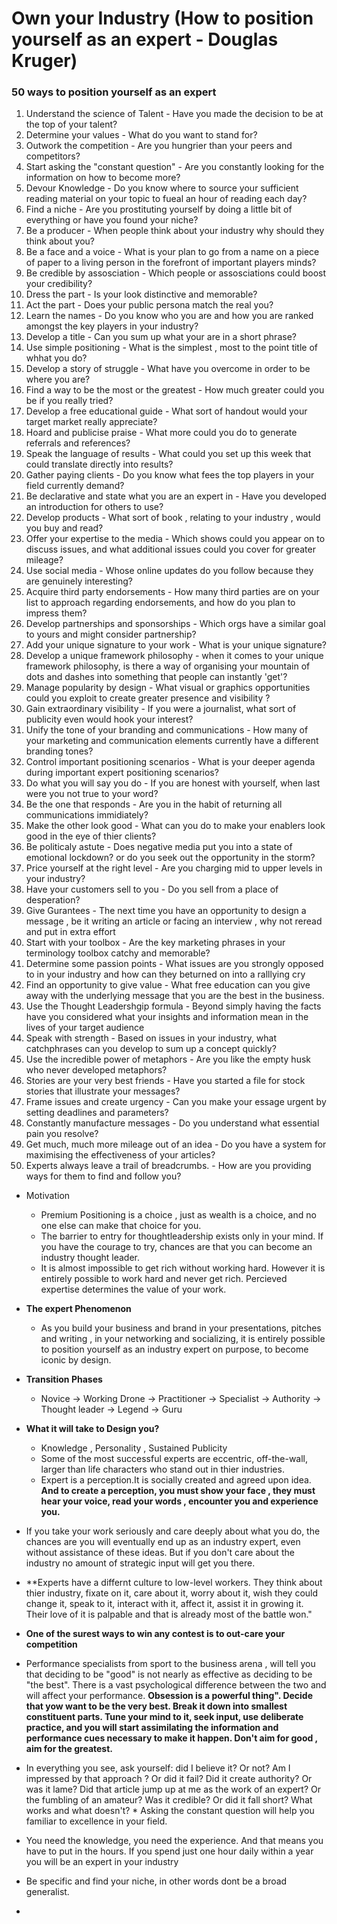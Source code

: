# Own your Industry (How to position yourself as an expert - Douglas Kruger)

### 50 ways to position yourself as an expert 
1. Understand the science of Talent - Have you made the decision to be at the top of your talent?
2. Determine your values - What do you want to stand for?
3. Outwork the competition - Are you hungrier than your peers and competitors?
4. Start asking the "constant question" - Are you constantly looking for the information on how to become more?
5. Devour Knowledge - Do you know where to source your sufficient reading material on your topic to fueal an hour of reading each day?
6. Find a niche - Are you prostituting yourself by doing a little bit of everything or have you found your niche?
7. Be a producer - When people think about your industry why should they think about you?
8. Be a face and a voice - What is your plan to go from a name on a piece of paper to a living person in the forefront of important players minds?
9. Be credible by assosciation - Which people or assosciations could boost your credibility?
10. Dress the part - Is your look distinctive and memorable?
11. Act the part - Does your public persona match the real you?
12. Learn the names - Do you know who you are and how you are ranked amongst the key players in your industry?
13. Develop a title - Can you sum up what your are in a short phrase?
14. Use simple positioning - What is the simplest , most to the point title of whhat you do?
15. Develop a story of struggle - What have you overcome in order to be where you are?
16. Find a way to be the most or the greatest - How much greater could you be if you really tried?
17. Develop a free educational guide - What sort of handout would your target market really appreciate?
18. Hoard and publicise praise - What more could you do to generate referrals and references?
19. Speak the language of results - What could you set up this week that could translate directly into results?
20. Gather paying clients - Do you know what fees the top players in your field currently demand?
21. Be declarative and state what you are an expert in - Have you developed an introduction for others to use?
22. Develop products - What sort of book , relating to your industry , would you buy and read?
23. Offer your expertise to the media - Which shows could you appear on to discuss issues, and what additional issues could you cover for greater mileage?
24. Use social media - Whose online updates do you follow because they are genuinely interesting?
25. Acquire third party endorsements - How many third parties are on your list to approach regarding endorsements, and how do you plan to impress them?
26. Develop partnerships and sponsorships - Which orgs have a similar goal to yours and might consider partnership?
27. Add your unique signature to your work - What is your unique signature?
28. Develop a unique framework philosophy - when it comes to your unique framework philosophy, is there a way of organising your mountain of dots and dashes into something that people can instantly 'get'?
29. Manage popularity by design - What visual or graphics opportunities could you exploit to create greater presence and visibility ?
30. Gain extraordinary visibility - If you were a journalist, what sort of publicity even would hook your interest?
31. Unify the tone of your branding and communications - How many of your marketing and communication elements currently have a different branding tones?
32. Control important positioning scenarios - What is your deeper agenda during important expert positioning scenarios?
33. Do what you will say you do - If you are honest with yourself, when last were you not true to your word?
34. Be the one that responds - Are you in the habit of returning all communications immidiately?
35. Make the other look good - What can you do to make your enablers look good in the eye of thier clients?
36. Be politicaly astute - Does negative media put you into a state of emotional lockdown? or do you seek out the opportunity in the storm?
37. Price yourself at the right level - Are you charging mid to upper levels in your industry? 
38. Have your customers sell to you - Do you sell from a place of desperation? 
39. Give Gurantees - The next time you have an opportunity to design a message , be it writing an article or facing an interview , why not reread and put in extra effort
40. Start with your toolbox - Are the key marketing phrases in your terminology toolbox catchy and memorable?
41. Determine some passion points - What issues are you strongly opposed to in your industry and how can they beturned on into a ralllying cry
42. Find an opportunity to give value - What free education can you give away with the underlying message that you are the best in the business.
43. Use the Thought Leadershgip formula - Beyond simply having the facts have you considered what your insights and information mean in the lives of your target audience
44. Speak with strength - Based on issues in your industry, what catchphrases can you develop to sum up a concept quickly?
45. Use the incredible power of metaphors - Are you like the empty husk who never developed metaphors?
46. Stories are your very best friends - Have you started a file for stock stories that illustrate your messages?
47. Frame issues and create urgency - Can you make your essage urgent by setting deadlines and parameters?
48. Constantly manufacture messages - Do you understand what essential pain you resolve?
49. Get much, much more mileage out of an idea - Do you have a system for maximising the effectiveness of your articles?
50. Experts always leave a trail of breadcrumbs. - How are you providing ways for them to find and follow you?

* Motivation
    * Premium Positioning is a choice , just as wealth is a choice, and no one else can make that choice for you.
    * The barrier to entry for thoughtleadership exists only in your mind. If you have the courage to try, chances are that you can become an industry thought leader.
    * It is almost impossible to get rich without working hard. However it is entirely possible to work hard and never get rich. Percieved expertise determines the value of your work.

* **The expert Phenomenon**
    * As you build your business and brand in your presentations, pitches and writing , in your networking and socializing, it is entirely possible to position yourself as an industry expert on purpose, to become iconic by design.   

* **Transition Phases**
    * Novice -> Working Drone -> Practitioner -> Specialist -> Authority -> Thought leader -> Legend -> Guru
* **What it will take to Design you?**
    * Knowledge , Personality , Sustained Publicity
    * Some of the most successful experts are eccentric, off-the-wall, larger than life characters who stand out in thier industries.
    * Expert is a perception.It is socially created and agreed upon idea. **And to create a perception, you must show your face , they must hear your voice, read your words , encounter you and experience you.**

* If you take your work seriously and care deeply about what you do, the chances are you will eventually end up as an industry expert, even without assistance of these ideas. But if you don't care about the industry no amount of strategic input will get you there.

* **Experts have a differnt culture to low-level workers. They think about thier industry, fixate on it, care about it, worry about it, wish they could change it, speak to it, interact with it, affect it, assist it in growing it. Their love of it is palpable and that is already most of the battle won."

* **One of the surest ways to win any contest is to out-care your competition**

* Performance specialists from sport to the business arena , will tell you that deciding to be "good" is not nearly as effective as deciding to be "the best". There is a vast psychological difference between the two and will affect your performance. **Obsession is a powerful thing". Decide that yow want to be the very best. Break it down into smallest constituent parts. Tune your mind to it, seek input, use deliberate practice, and you will start assimilating the information and performance cues necessary to make it happen. Don't aim for good , aim for the greatest.**

* In everything you see, ask yourself: did I believe it? Or not? Am I impressed by that approach ? Or did it fail? Did it create authority? Or was it lame? Did that article jump up at me as the work of an expert? Or the fumbling of an amateur? Was it credible? Or did it fall short? What works and what doesn't?
      * Asking the constant question will help you familiar to excellence in your field. 

* You need the knowledge, you need the experience. And that means you have to put in the hours. If you spend just one hour daily within a year you will be an expert in your industry

* Be specific and find your niche, in other words  dont be a broad generalist.

* 

